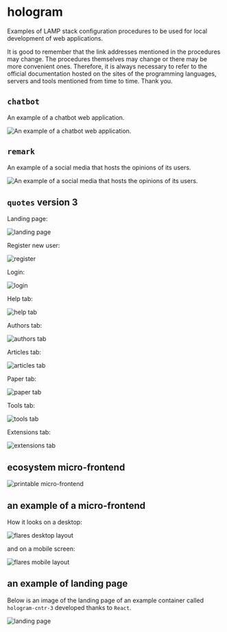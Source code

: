 # hologram

Examples of LAMP stack configuration procedures to be used for local development of web applications.

It is good to remember that the link addresses mentioned in the procedures may change.
The procedures themselves may change or there may be more convenient ones.
Therefore, it is always necessary to refer to the official documentation hosted on the sites of the programming languages, servers and tools mentioned from time to time.
Thank you.

## `chatbot`

An example of a chatbot web application.

![An example of a chatbot web application.](hologram-php84/screenshots/Chatbot_landing_page.png)

## `remark` 

An example of a social media that hosts the opinions of its users.

![An example of a social media that hosts the opinions of its users.](hologram-eaas/projects/apps/remark/remark-1.0/screenshots/remark-1.0_landing_page.png)

## `quotes` version 3

Landing page:

![landing page](examples/quotes/v3/quotes/screenshots/quotes_v3_landing_page_view_slim_2.png)

Register new user:

![register](examples/quotes/v3/quotes/screenshots/quotes_v3_register_new_user_view.png)

Login:

![login](examples/quotes/v3/quotes/screenshots/quotes_v3_login_user_view.png)

Help tab:

![help tab](examples/quotes/v3/quotes/screenshots/quotes_v3_help_tab_view.png)

Authors tab:

![authors tab](examples/quotes/v3/quotes/screenshots/quotes_v3_authors_tab_view.png)

Articles tab:

![articles tab](examples/quotes/v3/quotes/screenshots/quotes_v3_articles_tab_view.png)

Paper tab:

![paper tab](examples/quotes/v3/quotes/screenshots/quotes_v3_papers_tab_view.png)

Tools tab:

![tools tab](examples/quotes/v3/quotes/screenshots/quotes_v3_tools_tab_view.png)

Extensions tab:

![extensions tab](examples/quotes/v3/quotes/screenshots/quotes_v3_extensions_tab_view.png)

## ecosystem micro-frontend

![printable micro-frontend](examples/quotes/v3/ecosystem/printable/screenshots/quotes_printable.png)

## an example of a micro-frontend

How it looks on a desktop:

![flares desktop layout](examples/likelihood/flares/screenshots/flares_help_desktop_view.png)

and on a mobile screen:

![flares mobile layout](examples/likelihood/flares/screenshots/flares_help_mobile_view.png)

## an example of landing page

Below is an image of the landing page of an example container called `hologram-cntr-3` developed thanks to `React`.

![landing page](hologram-kind/docker-playground/hologram-3.0/dev/landing/screenshots/hologram-cntr-3_landing_page.png)
